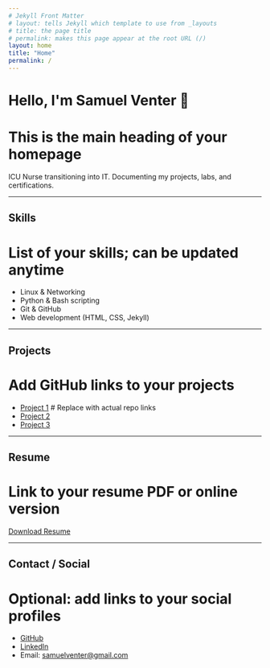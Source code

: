 ```yaml
---
# Jekyll Front Matter
# layout: tells Jekyll which template to use from _layouts
# title: the page title
# permalink: makes this page appear at the root URL (/)
layout: home
title: "Home"
permalink: /
---
```


# Hello, I'm Samuel Venter 👋
# This is the main heading of your homepage

ICU Nurse transitioning into IT. Documenting my projects, labs, and certifications.

---

## Skills
# List of your skills; can be updated anytime
- Linux & Networking
- Python & Bash scripting
- Git & GitHub
- Web development (HTML, CSS, Jekyll)

---

## Projects
# Add GitHub links to your projects
- [Project 1](https://github.com/samuelventer/project1) # Replace with actual repo links
- [Project 2](https://github.com/samuelventer/project2)
- [Project 3](https://github.com/samuelventer/project3)

---

## Resume
# Link to your resume PDF or online version
[Download Resume](https://github.com/samuelventer/resume.pdf)

---

## Contact / Social
# Optional: add links to your social profiles
- [GitHub](https://github.com/samuelventer)
- [LinkedIn](https://www.linkedin.com/in/samuelventer)
- Email: samuelventer@gmail.com
